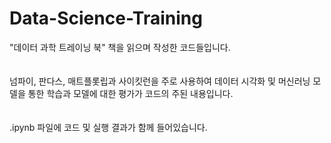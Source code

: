 # Data-Science-Training
"데이터 과학 트레이닝 북" 책을 읽으며 작성한 코드들입니다.<br><br><br>
넘파이, 판다스, 매트플롯립과 사이킷런을 주로 사용하여 데이터 시각화 및 머신러닝 모델을 통한 학습과 모델에 대한 평가가 코드의 주된 내용입니다. <br><br><br>
.ipynb 파일에 코드 및 실행 결과가 함께 들어있습니다.

